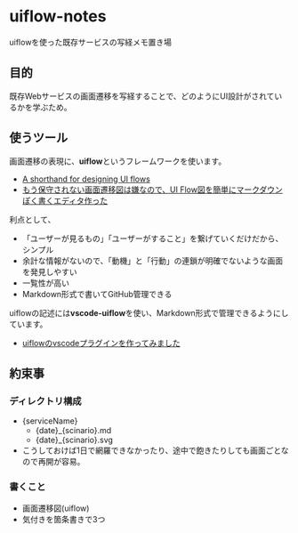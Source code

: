 # uiflow-notes
uiflowを使った既存サービスの写経メモ置き場

## 目的
既存Webサービスの画面遷移を写経することで、どのようにUI設計がされているかを学ぶため。

## 使うツール
画面遷移の表現に、**uiflow**というフレームワークを使います。
- [A shorthand for designing UI flows ](https://signalvnoise.com/posts/1926-a-shorthand-for-designing-ui-flows)
- [もう保守されない画面遷移図は嫌なので、UI Flow図を簡単にマークダウンぽく書くエディタ作った](https://qiita.com/hirokidaichi/items/ff54a968bdd7bcc50d42)

利点として、
- 「ユーザーが見るもの」「ユーザーがすること」を繋げていくだけだから、シンプル
- 余計な情報がないので、「動機」と「行動」の連鎖が明確でないような画面を発見しやすい
- 一覧性が高い
- Markdown形式で書いてGitHub管理できる

uiflowの記述には**vscode-uiflow**を使い、Markdown形式で管理できるようにしています。
- [uiflowのvscodeプラグインを作ってみました](https://qiita.com/kexi/items/f5bd25fd4a7da81e62d4)

## 約束事
### ディレクトリ構成
- {serviceName}
    - {date}_{scinario}.md
    - {date}_{scinario}.svg
- こうしておけば1日で網羅できなかったり、途中で飽きたりしても画面ごとなので再開が容易。

### 書くこと
- 画面遷移図(uiflow)
- 気付きを箇条書きで3つ
